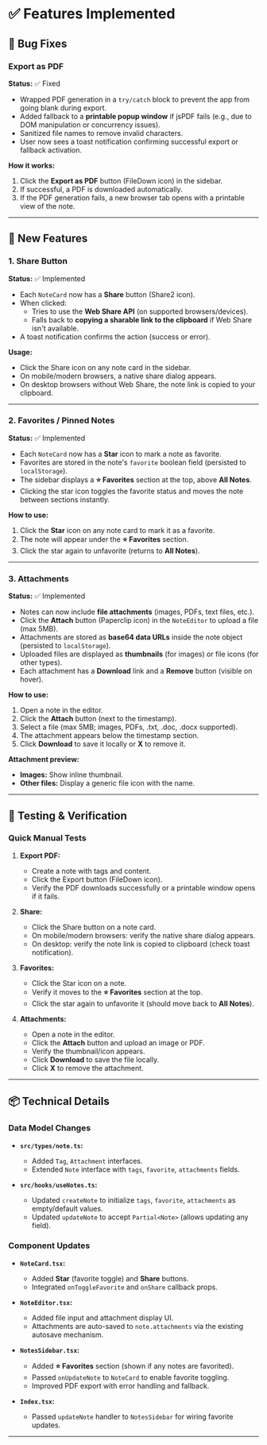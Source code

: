 # ✅ Features Implemented

## 🔧 Bug Fixes

### Export as PDF
**Status:** ✅ Fixed

- Wrapped PDF generation in a `try/catch` block to prevent the app from going blank during export.
- Added fallback to a **printable popup window** if jsPDF fails (e.g., due to DOM manipulation or concurrency issues).
- Sanitized file names to remove invalid characters.
- User now sees a toast notification confirming successful export or fallback activation.

**How it works:**
1. Click the **Export as PDF** button (FileDown icon) in the sidebar.
2. If successful, a PDF is downloaded automatically.
3. If the PDF generation fails, a new browser tab opens with a printable view of the note.

---

## 🎁 New Features

### 1. Share Button
**Status:** ✅ Implemented

- Each `NoteCard` now has a **Share** button (Share2 icon).
- When clicked:
  - Tries to use the **Web Share API** (on supported browsers/devices).
  - Falls back to **copying a sharable link to the clipboard** if Web Share isn't available.
- A toast notification confirms the action (success or error).

**Usage:**
- Click the Share icon on any note card in the sidebar.
- On mobile/modern browsers, a native share dialog appears.
- On desktop browsers without Web Share, the note link is copied to your clipboard.

---

### 2. Favorites / Pinned Notes
**Status:** ✅ Implemented

- Each `NoteCard` now has a **Star** icon to mark a note as favorite.
- Favorites are stored in the note's `favorite` boolean field (persisted to `localStorage`).
- The sidebar displays a **⭐ Favorites** section at the top, above **All Notes**.
- Clicking the star icon toggles the favorite status and moves the note between sections instantly.

**How to use:**
1. Click the **Star** icon on any note card to mark it as a favorite.
2. The note will appear under the **⭐ Favorites** section.
3. Click the star again to unfavorite (returns to **All Notes**).

---

### 3. Attachments
**Status:** ✅ Implemented

- Notes can now include **file attachments** (images, PDFs, text files, etc.).
- Click the **Attach** button (Paperclip icon) in the `NoteEditor` to upload a file (max 5MB).
- Attachments are stored as **base64 data URLs** inside the note object (persisted to `localStorage`).
- Uploaded files are displayed as **thumbnails** (for images) or file icons (for other types).
- Each attachment has a **Download** link and a **Remove** button (visible on hover).

**How to use:**
1. Open a note in the editor.
2. Click the **Attach** button (next to the timestamp).
3. Select a file (max 5MB; images, PDFs, .txt, .doc, .docx supported).
4. The attachment appears below the timestamp section.
5. Click **Download** to save it locally or **X** to remove it.

**Attachment preview:**
- **Images:** Show inline thumbnail.
- **Other files:** Display a generic file icon with the name.

---

## 🧪 Testing & Verification

### Quick Manual Tests

1. **Export PDF:**
   - Create a note with tags and content.
   - Click the Export button (FileDown icon).
   - Verify the PDF downloads successfully or a printable window opens if it fails.

2. **Share:**
   - Click the Share button on a note card.
   - On mobile/modern browsers: verify the native share dialog appears.
   - On desktop: verify the note link is copied to clipboard (check toast notification).

3. **Favorites:**
   - Click the Star icon on a note.
   - Verify it moves to the **⭐ Favorites** section at the top.
   - Click the star again to unfavorite it (should move back to **All Notes**).

4. **Attachments:**
   - Open a note in the editor.
   - Click the **Attach** button and upload an image or PDF.
   - Verify the thumbnail/icon appears.
   - Click **Download** to save the file locally.
   - Click **X** to remove the attachment.

---

## 📦 Technical Details

### Data Model Changes

- **`src/types/note.ts`:**
  - Added `Tag`, `Attachment` interfaces.
  - Extended `Note` interface with `tags`, `favorite`, `attachments` fields.

- **`src/hooks/useNotes.ts`:**
  - Updated `createNote` to initialize `tags`, `favorite`, `attachments` as empty/default values.
  - Updated `updateNote` to accept `Partial<Note>` (allows updating any field).

### Component Updates

- **`NoteCard.tsx`:**
  - Added **Star** (favorite toggle) and **Share** buttons.
  - Integrated `onToggleFavorite` and `onShare` callback props.

- **`NoteEditor.tsx`:**
  - Added file input and attachment display UI.
  - Attachments are auto-saved to `note.attachments` via the existing autosave mechanism.

- **`NotesSidebar.tsx`:**
  - Added **⭐ Favorites** section (shown if any notes are favorited).
  - Passed `onUpdateNote` to `NoteCard` to enable favorite toggling.
  - Improved PDF export with error handling and fallback.

- **`Index.tsx`:**
  - Passed `updateNote` handler to `NotesSidebar` for wiring favorite updates.

---

 